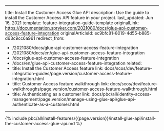   
---
title: Install the Customer Access Glue API
description: Use the guide to install the Customer Access API feature in your project.
last_updated: Jun 16, 2021
template: feature-integration-guide-template
originalLink: https://documentation.spryker.com/2021080/docs/glue-api-customer-access-feature-integration
originalArticleId: ec9bfc81-8019-4d55-b885-d63c9cc6a961
redirect_from:
  - /2021080/docs/glue-api-customer-access-feature-integration
  - /2021080/docs/en/glue-api-customer-access-feature-integration
  - /docs/glue-api-customer-access-feature-integration
  - /docs/en/glue-api-customer-access-feature-integration
related:
  - title: Install the Customer Access feature
    link: docs/scos/dev/feature-integration-guides/page.version/customer-access-feature-integration.html
  - title: Customer Access feature walkthrough
    link: docs/scos/dev/feature-walkthroughs/page.version/customer-access-feature-walkthrough.html
  - title: Authenticating as a customer
    link: docs/pbc/all/identity-access-management/page.version/manage-using-glue-api/glue-api-authenticate-as-a-customer.html
---

{% include pbc/all/install-features/{{page.version}}/install-glue-api/install-the-customer-access-glue-api.md %} <!-- To edit, see /_includes/pbc/all/install-features/202204.0/install-glue-api/install-the-customer-access-glue-api.md -->

